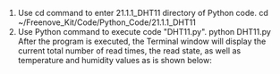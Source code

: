 1. Use cd command to enter 21.1.1_DHT11 directory of Python code.
cd ~/Freenove_Kit/Code/Python_Code/21.1.1_DHT11
2. Use Python command to execute code "DHT11.py".
python DHT11.py
After the program is executed, the Terminal window will display the current total number of read times, the 
read state, as well as temperature and humidity values as is shown below:
